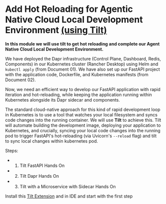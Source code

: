 # Add Hot Reloading for Agentic Native Cloud Local Development Environment [(using Tilt)](https://docs.tilt.dev/index.html)

**In this module we will use tilt to get hot reloading and complete our Agent Native Cloud Local Development Environment.**

We have deployed the Dapr infrastructure (Control Plane, Dashboard, Redis, Components) in our Kubernetes cluster (Rancher Desktop) using Helm and `kubectl apply` (from Document 01). We have also set up our FastAPI project with the application code, Dockerfile, and Kubernetes manifests (from Document 02).

Now, we need an efficient way to develop our FastAPI application with rapid iteration and hot-reloading, while keeping the application running within Kubernetes alongside its Dapr sidecar and components. 

The standard cloud-native approach for this kind of rapid development loop in Kubernetes is to use a tool that watches your local filesystem and syncs code changes into the running container. We will use **Tilt** to achieve this. Tilt will automate building the development image, deploying your application to Kubernetes, and crucially, syncing your local code changes into the running pod to trigger FastAPI's hot-reloading (via Uvicorn's `--reload` flag) and tilt to sync local changes within kubernetes pod.

Steps:
- 1. Tilt FastAPI Hands On
- 2. Tilt Dapr Hands On
- 3. Tilt with a Microservice with Sidecar Hands On

Install this [Tilt Extension](https://marketplace.cursorapi.com/items?itemName=tilt-dev.Tiltfile) and in IDE and start with the first step